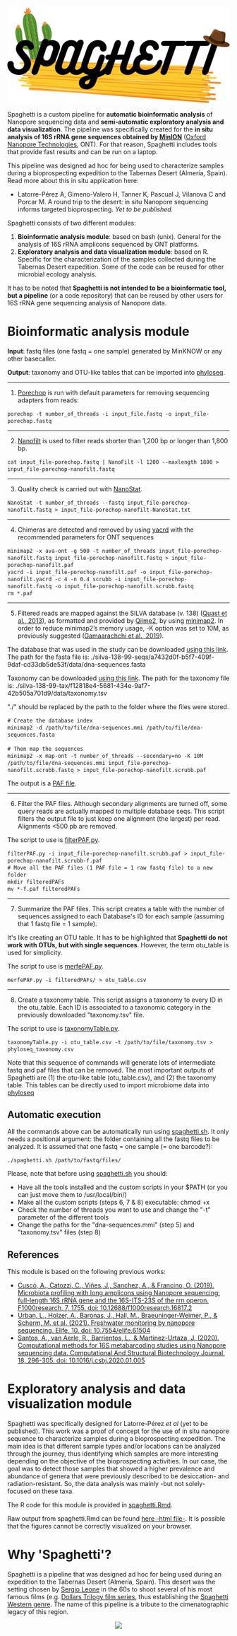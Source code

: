 <p align="center">
  <img src="./misc/spaghetti-art.svg">
</p>

Spaghetti is a custom pipeline for **automatic bioinformatic analysis** of Nanopore sequencing data and **semi-automatic exploratory analysis and data visualization**. The pipeline was specifically created for the **in situ analysis of 16S rRNA gene sequences obtained by [MinION](https://nanoporetech.com/products/minion)** ([Oxford Nanopore Technologies](https://nanoporetech.com/), ONT). For that reason, Spaghetti includes tools that provide fast results and can be run on a laptop.

This pipeline was designed ad hoc for being used to characterize samples during a bioprospecting expedition to the Tabernas Desert (Almería, Spain). Read more about this in situ application here:

- Latorre-Pérez A, Gimeno-Valero H, Tanner K, Pascual J, Vilanova C and Porcar M. A round trip to the desert: in situ Nanopore sequencing informs targeted bioprospecting. *Yet to be published.*

Spaghetti consists of two different modules:

1. **Bioinformatic analysis module**: based on bash (unix). General for the analysis of 16S rRNA amplicons sequenced by ONT platforms.
2. **Exploratory analysis and data visualization module**: based on R. Specific for the characterization of the samples collected during the Tabernas Desert expedition. Some of the code can be reused for other microbial ecology analysis.

It has to be noted that **Spaghetti is not intended to be a bioinformatic tool, but a pipeline** (or a code repository) that can be reused by other users for 16S rRNA gene sequencing analysis of Nanopore data.

# Bioinformatic analysis module

**Input**: fastq files (one fastq = one sample) generated by MinKNOW or any other basecaller.

**Output**: taxonomy and OTU-like tables that can be imported into [phyloseq](https://joey711.github.io/phyloseq/).

-----------------------
1. [Porechop](https://github.com/rrwick/Porechop) is run with default parameters for removing sequencing adapters from reads:

```{bash}
porechop -t number_of_threads -i input_file.fastq -o input_file-porechop.fastq
```

-----------------------
2. [Nanofilt](https://github.com/wdecoster/nanofilt)⁠ is used to filter reads shorter than 1,200 bp or longer than 1,800 bp.

```{bash}
cat input_file-porechop.fastq | NanoFilt -l 1200 --maxlength 1800 > input_file-porechop-nanofilt.fastq
```

-----------------------
3. Quality check is carried out with [NanoStat](https://github.com/wdecoster/nanostat)⁠.

```{bash}
NanoStat -t number_of_threads --fastq input_file-porechop-nanofilt.fastq > input_file-porechop-nanofilt-NanoStat.txt
```

-----------------------
4. Chimeras are detected and removed by using [yacrd](https://github.com/natir/yacrd) with the recommended parameters for ONT sequences

```{bash}
minimap2 -x ava-ont -g 500 -t number_of_threads input_file-porechop-nanofilt.fastq input_file-porechop-nanofilt.fastq > input_file-porechop-nanofilt.paf
yacrd -i input_file-porechop-nanofilt.paf -o input_file-porechop-nanofilt.yacrd -c 4 -n 0.4 scrubb -i input_file-porechop-nanofilt.fastq -o input_file-porechop-nanofilt.scrubb.fastq
rm *.paf
```
-----------------------
5. Filtered reads are mapped against the SILVA database (v. 138) ([Quast et al., 2013](https://academic.oup.com/nar/article/41/D1/D590/1069277))⁠, as formatted and provided by [Qiime2](https://docs.qiime2.org/2020.8/data-resources/), by using [minimap2](https://github.com/lh3/minimap2)⁠. In order to reduce minimap2’s memory usage, -K option was set to 10M, as previously suggested ([Gamaarachchi et al., 2019](https://www.nature.com/articles/s41598-019-40739-8))⁠.

The database that was used in the study can be downloaded [using this link](https://data.qiime2.org/2020.8/common/silva-138-99-seqs.qza). The path for the fasta file is: ./silva-138-99-seqs/a7432d0f-b5f7-409f-9daf-cd33db5de53f/data/dna-sequences.fasta

Taxonomy can be downloaded [using this link](https://data.qiime2.org/2020.8/common/silva-138-99-tax.qza). The path for the taxonomy file is: ./silva-138-99-tax/f12818e4-5681-434e-9af7-42b505a701d9/data/taxonomy.tsv

"./" should be replaced by the path to the folder where the files were stored.

```{bash}
# Create the database index
minimap2 -d /path/to/file/dna-sequences.mmi /path/to/file/dna-sequences.fasta

# Then map the sequences
minimap2 -x map-ont -t number_of_threads --secondary=no -K 10M /path/to/file/dna-sequences.mmi input_file-porechop-nanofilt.scrubb.fastq > input_file-porechop-nanofilt.scrubb.paf
```

The output is a [PAF file](https://github.com/lh3/miniasm/blob/master/PAF.md).

-----------------------
6. Filter the PAF files. Although secondary alignments are turned off, some query reads are actually mapped to multiple database seqs. This script filters the output file to just keep one alignment (the largest) per read. Alignments <500 pb are removed.

The script to use is [filterPAF.py](./module1/filterPAF.py).

```{bash}
filterPAF.py -i input_file-porechop-nanofilt.scrubb.paf > input_file-porechop-nanofilt.scrubb-f.paf
# Move all the PAF files (1 PAF file = 1 raw fastq file) to a new folder
mkdir filteredPAFs
mv *-f.paf filteredPAFs
```

-----------------------
7. Summarize the PAF files. This script creates a table with the number of sequences assigned to each Database's ID for each sample (assuming that 1 fastq file = 1 sample).

It's like creating an OTU table. It has to be highlighted that **Spaghetti do not work with OTUs, but with single sequences**. However, the term otu_table is used for simplicity.

The script to use is [merfePAF.py](./module1/merfePAF.py).

```{bash}
merfePAF.py -i filteredPAFs/ > otu_table.csv
```

-----------------------
8. Create a taxonomy table. This script assigns a taxonomy to every ID in the otu_table. Each ID is associated to a taxonomic category in the previously downloaded "taxonomy.tsv" file.

The script to use is [taxonomyTable.py](./module1/taxonomyTable.py).

```{bash}
taxonomyTable.py -i otu_table.csv -t /path/to/file/taxonomy.tsv > phyloseq_taxonomy.csv
```

Note that this sequence of commands will generate lots of intermediate fastq and paf files that can be removed. The most important outputs of Spaghetti are (1) the otu-like table (otu_table.csv), and (2) the taxonomy table. This tables can be directly used to import microbiome data into [phyloseq](https://joey711.github.io/phyloseq/import-data.html#phyloseq-ize_data_already_in_r)

## Automatic execution

All the commands above can be automatically run using [spaghetti.sh](./module1/spaghetti.sh). It only needs a positional argument: the folder containing all the fastq files to be analyzed. It is assumed that one fastq = one sample (= one barcode?):

```{bash}
./spaghetti.sh /path/to/fastq/files/
```

Please, note that before using [spaghetti.sh](./module1/spaghetti.sh) you should:
- Have all the tools installed and the custom scripts in your $PATH (or you can just move them to /usr/local/bin/)
- Make all the custom scripts (steps 6, 7 & 8) executable: chmod +x <fileName>
- Check the number of threads you want to use and change the "-t" parameter of the different tools
- Change the paths for the "dna-sequences.mmi" (step 5) and "taxonomy.tsv" files (step 8)
  
## References
  
This module is based on the following previous works:
  
  - [Cuscó, A., Catozzi, C., Viñes, J., Sanchez, A., & Francino, O. (2019). Microbiota profiling with long amplicons using Nanopore sequencing: full-length 16S rRNA gene and the 16S-ITS-23S of the rrn operon. F1000research, 7, 1755. doi: 10.12688/f1000research.16817.2](https://f1000research.com/articles/7-1755)
  - [Urban, L., Holzer, A., Baronas, J., Hall, M., Braeuninger-Weimer, P., & Scherm, M. et al. (2021). Freshwater monitoring by nanopore sequencing. Elife, 10. doi: 10.7554/elife.61504](https://elifesciences.org/articles/61504)
  - [Santos, A., van Aerle, R., Barrientos, L., & Martinez-Urtaza, J. (2020). Computational methods for 16S metabarcoding studies using Nanopore sequencing data. Computational And Structural Biotechnology Journal, 18, 296-305. doi: 10.1016/j.csbj.2020.01.005](https://www.sciencedirect.com/science/article/pii/S2001037019303745)

# Exploratory analysis and data visualization module

Spaghetti was specifically designed for Latorre-Pérez *et al* (yet to be published). This work was a proof of concept for the use of in situ nanopore sequence to characterize samples during a bioprospecting expedition. The main idea is that different sample types and/or locations can be analyzed through the journey, thus identifying which samples are more interesting depending on the objective of the bioprospecting activities. In our case, the goal was to detect those samples that showed a higher prevalence and abundance of genera that were previously described to be desiccation- and radiation-resistant. So, the data analysis was mainly -but not solely- focused on these taxa.
  
The R code for this module is provided in [spaghetti.Rmd](./module2/spaghetti.Rmd).
  
Raw output from spaghetti.Rmd can be found [here -html file-](./module2/spaghetti.html). It is possible that the figures cannot be correctly visualized on your browser.
  
# Why 'Spaghetti'?

Spaghetti is a pipeline that was designed ad hoc for being used during an expedition to the Tabernas Desert (Almería, Spain). This desert was the setting chosen by [Sergio Leone](https://en.wikipedia.org/wiki/Sergio_Leone) in the 60s to shoot several of his most famous films (e.g. [Dollars Trilogy film series](https://en.wikipedia.org/wiki/Dollars_Trilogy), thus establishing the [Spaghetti Western genre](https://en.wikipedia.org/wiki/Spaghetti_Western). The name of this pipeline is a tribute to the cimenatographic legacy of this region.

<p align="center">
  <img src="./misc/tabernas-desert.jpg">
</p>

